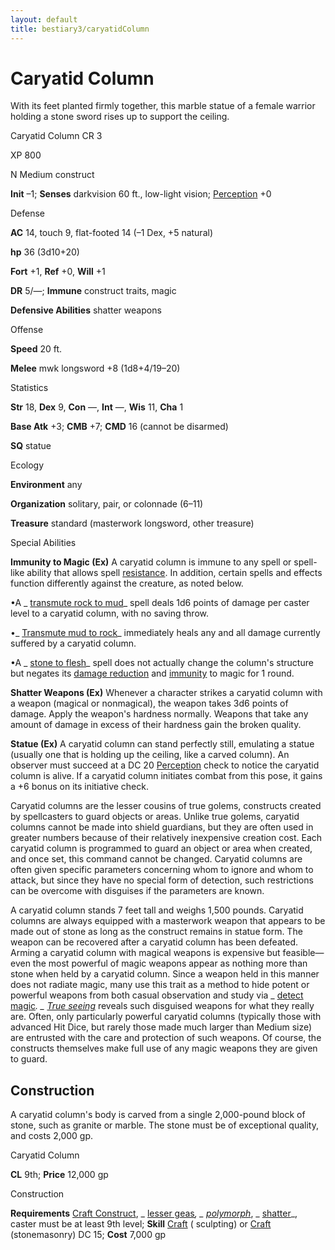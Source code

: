 ```yaml
---
layout: default
title: bestiary3/caryatidColumn
---
```

# Caryatid Column

With its feet planted firmly together, this marble statue of a female warrior holding a stone sword rises up to support the ceiling.

Caryatid Column CR 3

XP 800

N Medium construct

**Init** –1; **Senses** darkvision 60 ft., low-light vision; [Perception](skills/perception#_perception) +0

Defense

**AC** 14, touch 9, flat-footed 14 (–1 Dex, +5 natural)

**hp** 36 (3d10+20)

**Fort** +1, **Ref** +0, **Will** +1

**DR** 5/—; **Immune** construct traits, magic

**Defensive Abilities** shatter weapons

Offense

**Speed** 20 ft.

**Melee** mwk longsword +8 (1d8+4/19–20)

Statistics

**Str** 18, **Dex** 9, **Con** —, **Int** —, **Wis** 11, **Cha** 1

**Base Atk** +3; **CMB** +7; **CMD** 16 (cannot be disarmed)

**SQ** statue

Ecology

**Environment** any

**Organization** solitary, pair, or colonnade (6–11)

**Treasure** standard (masterwork longsword, other treasure)

Special Abilities

**Immunity to Magic (Ex)** A caryatid column is immune to any spell or spell-like ability that allows spell [resistance](monsters/universalMonsterRules#_resistance). In addition, certain spells and effects function differently against the creature, as noted below.

•A _ [transmute rock to mud](spells/transmuteRockToMud#_transmute-rock-to-mud)_ spell deals 1d6 points of damage per caster level to a caryatid column, with no saving throw.

•_ [Transmute mud to rock](spells/transmuteMudToRock#_transmute-mud-to-rock)_ immediately heals any and all damage currently suffered by a caryatid column.

•A _ [stone to flesh](spells/stoneToFlesh#_stone-to-flesh)_ spell does not actually change the column's structure but negates its [damage reduction](monsters/universalMonsterRules#_damage-reduction-(ex-or-su)) and [immunity](monsters/universalMonsterRules#_immunity-(ex-or-su)) to magic for 1 round.

**Shatter Weapons (Ex)** Whenever a character strikes a caryatid column with a weapon (magical or nonmagical), the weapon takes 3d6 points of damage. Apply the weapon's hardness normally. Weapons that take any amount of damage in excess of their hardness gain the broken quality.

**Statue (Ex)** A caryatid column can stand perfectly still, emulating a statue (usually one that is holding up the ceiling, like a carved column). An observer must succeed at a DC 20 [Perception](skills/perception#_perception) check to notice the caryatid column is alive. If a caryatid column initiates combat from this pose, it gains a +6 bonus on its initiative check.

Caryatid columns are the lesser cousins of true golems, constructs created by spellcasters to guard objects or areas. Unlike true golems, caryatid columns cannot be made into shield guardians, but they are often used in greater numbers because of their relatively inexpensive creation cost. Each caryatid column is programmed to guard an object or area when created, and once set, this command cannot be changed. Caryatid columns are often given specific parameters concerning whom to ignore and whom to attack, but since they have no special form of detection, such restrictions can be overcome with disguises if the parameters are known.

A caryatid column stands 7 feet tall and weighs 1,500 pounds. Caryatid columns are always equipped with a masterwork weapon that appears to be made out of stone as long as the construct remains in statue form. The weapon can be recovered after a caryatid column has been defeated. Arming a caryatid column with magical weapons is expensive but feasible—even the most powerful of magic weapons appear as nothing more than stone when held by a caryatid column. Since a weapon held in this manner does not radiate magic, many use this trait as a method to hide potent or powerful weapons from both casual observation and study via _ [detect magic](spells/detectMagic#_detect-magic)_. _ [True seeing](spells/trueSeeing#_true-seeing)_ reveals such disguised weapons for what they really are. Often, only particularly powerful caryatid columns (typically those with advanced Hit Dice, but rarely those made much larger than Medium size) are entrusted with the care and protection of such weapons. Of course, the constructs themselves make full use of any magic weapons they are given to guard.

## Construction

A caryatid column's body is carved from a single 2,000-pound block of stone, such as granite or marble. The stone must be of exceptional quality, and costs 2,000 gp.

Caryatid Column

**CL** 9th; **Price** 12,000 gp

Construction

**Requirements** [Craft Construct](monsters/monsterFeats#_craft-construct), _ [lesser geas](spells/geasQuest#_geas-lesser)_, _ [polymorph](spells/polymorph#_polymorph)_, _ [shatter](spells/shatter#_shatter)_, caster must be at least 9th level; **Skill** [Craft](skills/craft#_craft) ( sculpting) or [Craft](skills/craft#_craft) (stonemasonry) DC 15; **Cost** 7,000 gp

